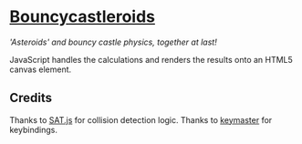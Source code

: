 # [Bouncycastleroids]

_'Asteroids' and bouncy castle physics, together at last!_

JavaScript handles the calculations and renders the results onto an HTML5 canvas element.

## Credits

Thanks to [SAT.js] for collision detection logic.
Thanks to [keymaster] for keybindings.

[Bouncycastleroids]:http://pclalv.com/#bouncycastleroids
[Live]:http://pclalv.com/bouncycastleroids.html
[SAT.js]:https://github.com/jriecken/sat-js
[keymaster]:https://github.com/madrobby/keymaster
